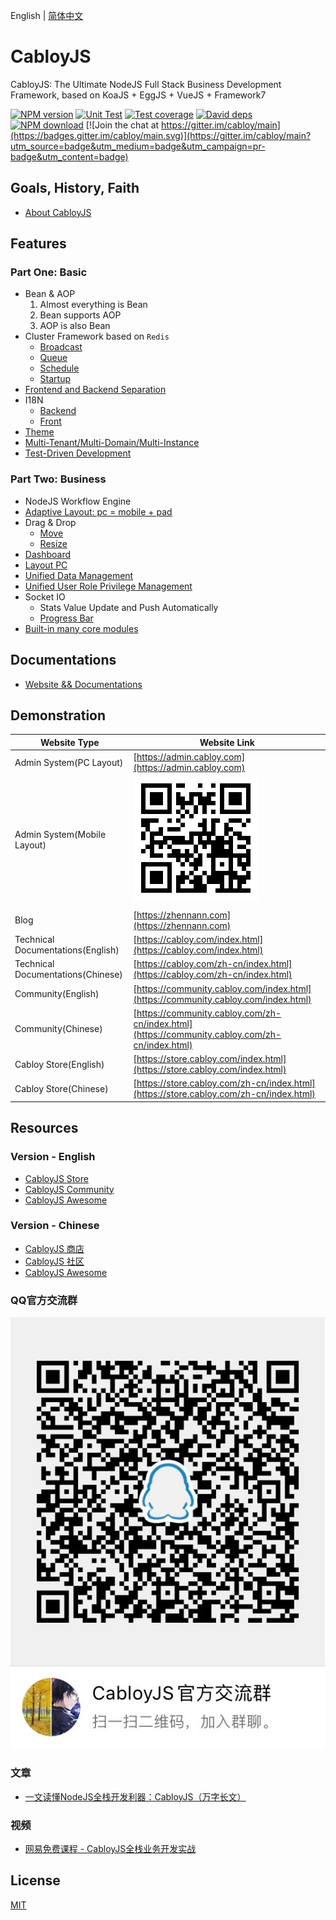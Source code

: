 English | [简体中文](./README.zh-CN.md)

# CabloyJS

CabloyJS: The Ultimate NodeJS Full Stack Business Development Framework, based on KoaJS + EggJS + VueJS + Framework7

[![NPM version][npm-image]][npm-url]
[![Unit Test][test-image]][test-url]
[![Test coverage][codecov-image]][codecov-url]
[![David deps][david-image]][david-url]
[![NPM download][download-image]][download-url]
[![Join the chat at https://gitter.im/cabloy/main](https://badges.gitter.im/cabloy/main.svg)](https://gitter.im/cabloy/main?utm_source=badge&utm_medium=badge&utm_campaign=pr-badge&utm_content=badge)

[npm-image]: https://img.shields.io/npm/v/cabloy.svg?style=flat-square
[npm-url]: https://npmjs.org/package/cabloy
[test-image]: https://github.com/zhennann/cabloy/workflows/actions-unittest/badge.svg
[test-url]: https://github.com/zhennann/cabloy/actions
[codecov-image]: https://img.shields.io/codecov/c/github/zhennann/cabloy.svg?style=flat-square
[codecov-url]: https://codecov.io/gh/zhennann/cabloy
[david-image]: https://img.shields.io/david/zhennann/cabloy.svg?style=flat-square
[david-url]: https://david-dm.org/zhennann/cabloy
[download-image]: https://img.shields.io/npm/dm/cabloy.svg?style=flat-square
[download-url]: https://npmjs.org/package/cabloy

## Goals, History, Faith

- [About CabloyJS](https://cabloy.com/articles/introduce.html)

## Features

### Part One: Basic

- Bean & AOP
  1. Almost everything is Bean
  2. Bean supports AOP
  3. AOP is also Bean
- Cluster Framework based on `Redis`
  - [Broadcast](https://cabloy.com/articles/broadcast.html)
  - [Queue](https://cabloy.com/articles/queue.html)
  - [Schedule](https://cabloy.com/articles/schedule.html)
  - [Startup](https://cabloy.com/articles/startup.html)
- [Frontend and Backend Separation](https://cabloy.com/articles/3e5e9fcb2a37471889ad117ccee29c85.html)
- I18N
  - [Backend](https://cabloy.com/articles/70bbc388147540338aa626768a4836ed.html)
  - [Front](https://cabloy.com/articles/bd3ae53c2b3543ada207c6af083bb522.html)
- [Theme](https://cabloy.com/articles/theme.html)
- [Multi-Tenant/Multi-Domain/Multi-Instance](https://cabloy.com/articles/49e49e0dadfe4ed39687e4a06f012397.html)
- [Test-Driven Development](https://cabloy.com/articles/d22e7290f7d0452ebc2d051c3030e6e8.html)

### Part Two: Business

- NodeJS Workflow Engine
- [Adaptive Layout: pc = mobile + pad](https://cabloy.com/articles/adaptive-layout.html)
- Drag & Drop
  - [Move](https://cabloy.com/articles/dragdrop-move.html)
  - [Resize](https://cabloy.com/articles/dragdrop-resize.html)
- [Dashboard](https://cabloy.com/articles/e6848b3c477b4807b78986e1e0342717.html)
- [Layout PC](https://cabloy.com/articles/8635ddb9fba041778ef3621f257e1da4.html)
- [Unified Data Management](https://cabloy.com/articles/atom-basic.html)
- [Unified User Role Privilege Management](https://cabloy.com/articles/10c0b3a60d2a4e5f9c9b38d35bbf4101.html)
- Socket IO
  - Stats Value Update and Push Automatically
  - [Progress Bar](https://cabloy.com/articles/progress-bar.html)
- [Built-in many core modules](https://cabloy.com/articles/ce7ea65e7c5240ca88daf6aa849baaed.html)

## Documentations

- [Website && Documentations](https://cabloy.com)

## Demonstration

|Website Type|Website Link|
|--|--|
|Admin System(PC Layout)|[https://admin.cabloy.com](https://admin.cabloy.com)|
|Admin System(Mobile Layout)|![cabloy-demo-qrcode](./docs/assets/images/cabloy-demo-qrcode.png)|
|||
|Blog|[https://zhennann.com](https://zhennann.com)|
|Technical Documentations(English)|[https://cabloy.com/index.html](https://cabloy.com/index.html)|
|Technical Documentations(Chinese)|[https://cabloy.com/zh-cn/index.html](https://cabloy.com/zh-cn/index.html)|
|Community(English)|[https://community.cabloy.com/index.html](https://community.cabloy.com/index.html)|
|Community(Chinese)|[https://community.cabloy.com/zh-cn/index.html](https://community.cabloy.com/zh-cn/index.html)|
|Cabloy Store(English)|[https://store.cabloy.com/index.html](https://store.cabloy.com/index.html)|
|Cabloy Store(Chinese)|[https://store.cabloy.com/zh-cn/index.html](https://store.cabloy.com/zh-cn/index.html)|

## Resources

### Version - English

- [CabloyJS Store](https://store.cabloy.com/index.html)
- [CabloyJS Community](https://community.cabloy.com/index.html)
- [CabloyJS Awesome](./docs/awesome.md)

### Version - Chinese

- [CabloyJS 商店](https://store.cabloy.com/zh-cn/index.html)
- [CabloyJS 社区](https://community.cabloy.com/zh-cn/index.html)
- [CabloyJS Awesome](./docs/awesome.zh-CN.md)

### QQ官方交流群

  ![IMG_8136](./docs/assets/images/qq-group.jpg)

### 文章

- [一文读懂NodeJS全栈开发利器：CabloyJS（万字长文）](https://community.cabloy.com/zh-cn/articles/known-cabloyjs.html)

### 视频

- [网易免费课程 - CabloyJS全栈业务开发实战](https://study.163.com/course/courseMain.htm?courseId=1209403891)

## License

[MIT](./LICENSE)
